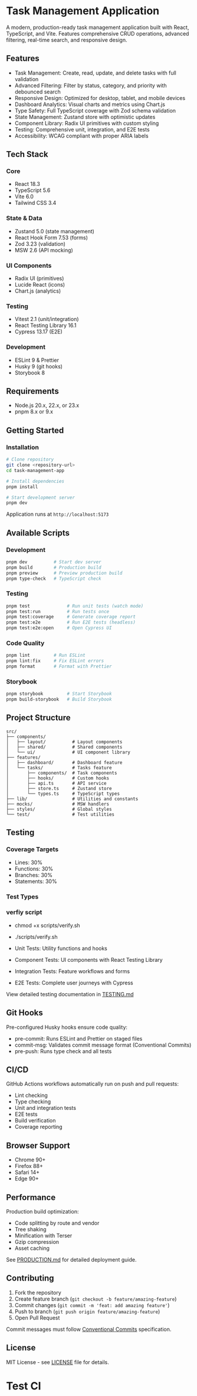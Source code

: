 # Task Management Application

A modern, production-ready task management application built with React, TypeScript, and Vite. Features comprehensive CRUD operations, advanced filtering, real-time search, and responsive design.

## Features

- Task Management: Create, read, update, and delete tasks with full validation
- Advanced Filtering: Filter by status, category, and priority with debounced search
- Responsive Design: Optimized for desktop, tablet, and mobile devices
- Dashboard Analytics: Visual charts and metrics using Chart.js
- Type Safety: Full TypeScript coverage with Zod schema validation
- State Management: Zustand store with optimistic updates
- Component Library: Radix UI primitives with custom styling
- Testing: Comprehensive unit, integration, and E2E tests
- Accessibility: WCAG compliant with proper ARIA labels

## Tech Stack

### Core

- React 18.3
- TypeScript 5.6
- Vite 6.0
- Tailwind CSS 3.4

### State & Data

- Zustand 5.0 (state management)
- React Hook Form 7.53 (forms)
- Zod 3.23 (validation)
- MSW 2.6 (API mocking)

### UI Components

- Radix UI (primitives)
- Lucide React (icons)
- Chart.js (analytics)

### Testing

- Vitest 2.1 (unit/integration)
- React Testing Library 16.1
- Cypress 13.17 (E2E)

### Development

- ESLint 9 & Prettier
- Husky 9 (git hooks)
- Storybook 8

## Requirements

- Node.js 20.x, 22.x, or 23.x
- pnpm 8.x or 9.x

## Getting Started

### Installation

```bash
# Clone repository
git clone <repository-url>
cd task-management-app

# Install dependencies
pnpm install

# Start development server
pnpm dev
```

Application runs at `http://localhost:5173`

## Available Scripts

### Development

```bash
pnpm dev          # Start dev server
pnpm build        # Production build
pnpm preview      # Preview production build
pnpm type-check   # TypeScript check
```

### Testing

```bash
pnpm test              # Run unit tests (watch mode)
pnpm test:run          # Run tests once
pnpm test:coverage     # Generate coverage report
pnpm test:e2e          # Run E2E tests (headless)
pnpm test:e2e:open     # Open Cypress UI
```

### Code Quality

```bash
pnpm lint         # Run ESLint
pnpm lint:fix     # Fix ESLint errors
pnpm format       # Format with Prettier
```

### Storybook

```bash
pnpm storybook         # Start Storybook
pnpm build-storybook   # Build Storybook
```

## Project Structure

```
src/
├── components/
│   ├── layout/          # Layout components
│   ├── shared/          # Shared components
│   └── ui/              # UI component library
├── features/
│   ├── dashboard/       # Dashboard feature
│   └── tasks/           # Tasks feature
│       ├── components/  # Task components
│       ├── hooks/       # Custom hooks
│       ├── api.ts       # API service
│       ├── store.ts     # Zustand store
│       └── types.ts     # TypeScript types
├── lib/                 # Utilities and constants
├── mocks/               # MSW handlers
├── styles/              # Global styles
└── test/                # Test utilities
```

## Testing

### Coverage Targets

- Lines: 30%
- Functions: 30%
- Branches: 30%
- Statements: 30%

### Test Types

### verfiy script

- chmod +x scripts/verify.sh
- ./scripts/verify.sh

- Unit Tests: Utility functions and hooks
- Component Tests: UI components with React Testing Library
- Integration Tests: Feature workflows and forms
- E2E Tests: Complete user journeys with Cypress

View detailed testing documentation in [TESTING.md](./TESTING.md)

## Git Hooks

Pre-configured Husky hooks ensure code quality:

- pre-commit: Runs ESLint and Prettier on staged files
- commit-msg: Validates commit message format (Conventional Commits)
- pre-push: Runs type check and all tests

## CI/CD

GitHub Actions workflows automatically run on push and pull requests:

- Lint checking
- Type checking
- Unit and integration tests
- E2E tests
- Build verification
- Coverage reporting

## Browser Support

- Chrome 90+
- Firefox 88+
- Safari 14+
- Edge 90+

## Performance

Production build optimization:

- Code splitting by route and vendor
- Tree shaking
- Minification with Terser
- Gzip compression
- Asset caching

See [PRODUCTION.md](./PRODUCTION.md) for detailed deployment guide.

## Contributing

1. Fork the repository
2. Create feature branch (`git checkout -b feature/amazing-feature`)
3. Commit changes (`git commit -m 'feat: add amazing feature'`)
4. Push to branch (`git push origin feature/amazing-feature`)
5. Open Pull Request

Commit messages must follow [Conventional Commits](https://www.conventionalcommits.org/) specification.

## License

MIT License - see [LICENSE](./LICENSE) file for details.

# Test CI
